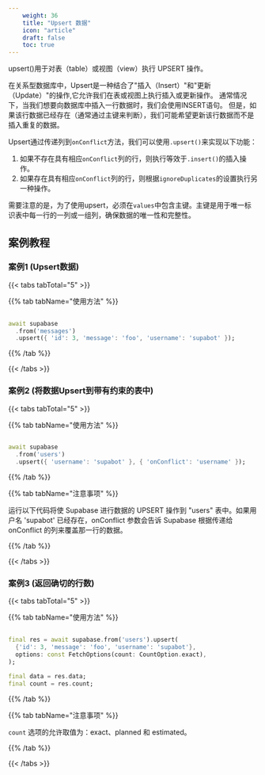 ```yaml
---
    weight: 36
    title: "Upsert 数据"
    icon: "article"
    draft: false
    toc: true
---
```


upsert()用于对表（table）或视图（view）执行 UPSERT 操作。

在关系型数据库中，Upsert是一种结合了"插入（Insert）"和"更新（Update）"的操作,它允许我们在表或视图上执行插入或更新操作。
通常情况下，当我们想要向数据库中插入一行数据时，我们会使用INSERT语句。
但是，如果该行数据已经存在（通常通过主键来判断），我们可能希望更新该行数据而不是插入重复的数据。

Upsert通过传递列到`onConflict`方法，我们可以使用`.upsert()`来实现以下功能：

1. 如果不存在具有相应`onConflict`列的行，则执行等效于`.insert()`的插入操作。
2. 如果存在具有相应`onConflict`列的行，则根据`ignoreDuplicates`的设置执行另一种操作。

需要注意的是，为了使用upsert，必须在`values`中包含主键。主键是用于唯一标识表中每一行的一列或一组列，确保数据的唯一性和完整性。



## 案例教程
### 案例1 (Upsert数据)

{{< tabs tabTotal="5" >}}

  
  
  
  
>

{{% tab tabName="使用方法" %}}



```dart
                                                                              
await supabase
  .from('messages')
  .upsert({ 'id': 3, 'message': 'foo', 'username': 'supabot' });
```


{{% /tab %}}


{{< /tabs >}}


### 案例2 (将数据Upsert到带有约束的表中)

{{< tabs tabTotal="5" >}}

  
  
  
  
>

{{% tab tabName="使用方法" %}}



```dart
                                                                              
await supabase
  .from('users')
  .upsert({ 'username': 'supabot' }, { 'onConflict': 'username' });
```


{{% /tab %}}

{{% tab tabName="注意事项" %}}



运行以下代码将使 Supabase 进行数据的 UPSERT 操作到 "users" 表中。如果用户名 'supabot' 已经存在，onConflict 参数会告诉 Supabase 根据传递给 onConflict 的列来覆盖那一行的数据。




{{% /tab %}}


{{< /tabs >}}


### 案例3 (返回确切的行数)

{{< tabs tabTotal="5" >}}

  
  
  
  
>

{{% tab tabName="使用方法" %}}



```dart
                                                                              
final res = await supabase.from('users').upsert(
  {'id': 3, 'message': 'foo', 'username': 'supabot'},
  options: const FetchOptions(count: CountOption.exact),
);

final data = res.data;
final count = res.count;
```


{{% /tab %}}

{{% tab tabName="注意事项" %}}



`count` 选项的允许取值为：exact、planned 和 estimated。



{{% /tab %}}

{{< /tabs >}}
